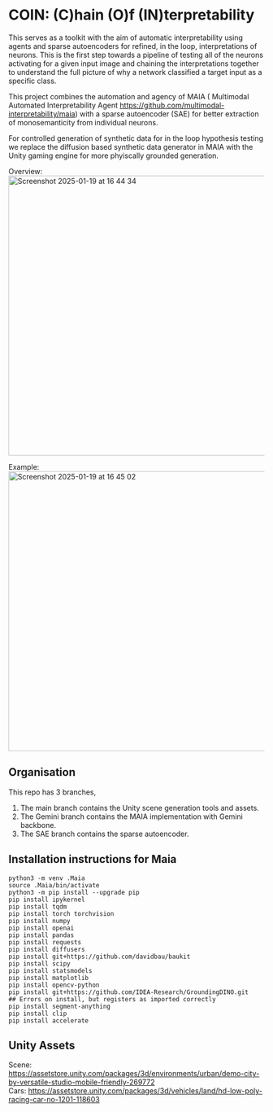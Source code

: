 # COIN: (C)hain (O)f (IN)terpretability

This serves as a toolkit with the aim of automatic interpretability using agents and sparse autoencoders for refined, in the loop, interpretations of neurons. This is the first step towards a pipeline of testing all of the neurons activating for a given input image and chaining the interpretations together to understand the full picture of why a network classified a target input as a specific class. 


This project combines the automation and agency of MAIA ( Multimodal Automated Interpretability Agent https://github.com/multimodal-interpretability/maia) with a sparse autoencoder (SAE) for better extraction of monosemanticity from individual neurons. 

For controlled generation of synthetic data for in the loop hypothesis testing we replace the diffusion based synthetic data generator in MAIA with the Unity gaming engine for more phyiscally grounded generation. 

Overview:
<img width="550" alt="Screenshot 2025-01-19 at 16 44 34" src="https://github.com/user-attachments/assets/798934ce-2161-48c7-8127-95160fa45bf0" />

Example:
<img width="550" alt="Screenshot 2025-01-19 at 16 45 02" src="https://github.com/user-attachments/assets/6f3b9073-afd2-4354-9d26-87a8460605a7" />


Organisation
---

This repo has 3 branches, 
1. The main branch contains the Unity scene generation tools and assets. 
2. The Gemini branch contains the MAIA implementation with Gemini backbone. 
3. The SAE branch contains the sparse autoencoder.  


Installation instructions for Maia
---

```
python3 -m venv .Maia
source .Maia/bin/activate
python3 -m pip install --upgrade pip
pip install ipykernel
pip install tqdm
pip install torch torchvision
pip install numpy
pip install openai
pip install pandas
pip install requests
pip install diffusers
pip install git+https://github.com/davidbau/baukit
pip install scipy
pip install statsmodels
pip install matplotlib
pip install opencv-python
pip install git+https://github.com/IDEA-Research/GroundingDINO.git ## Errors on install, but registers as imported correctly
pip install segment-anything
pip install clip
pip install accelerate
```

Unity Assets
---
Scene: https://assetstore.unity.com/packages/3d/environments/urban/demo-city-by-versatile-studio-mobile-friendly-269772 \
Cars: https://assetstore.unity.com/packages/3d/vehicles/land/hd-low-poly-racing-car-no-1201-118603
